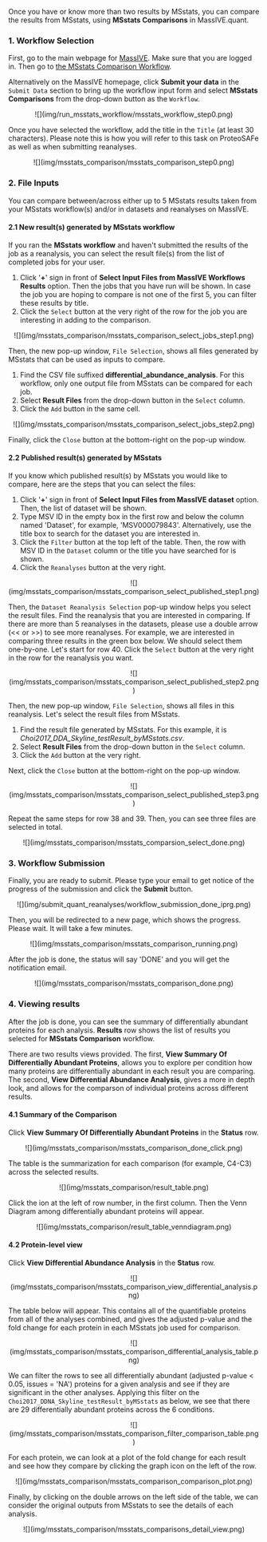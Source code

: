 
Once you have or know more than two results by MSstats, you can compare the results from MSstats, using **MSstats Comparisons** in MassIVE.quant.


### 1. Workflow Selection

First, go to the main webpage for [MassIVE](https://massive.ucsd.edu/ProteoSAFe/static/massive.jsp). Make sure that you are logged in.  Then go to [the MSstats Comparison Workflow](https://massive.ucsd.edu/ProteoSAFe/index.jsp?params=%7B%22workflow%22%3A%20%22MSSTATS_COMPARISONS%22%7D).

Alternatively on the MassIVE homepage, click **Submit your data** in the `Submit Data` section to bring up the workflow input form and select **MSstats Comparisons** from the drop-down button as the `Workflow`.

<center>
![](img/run_msstats_workflow/msstats_workflow_step0.png)
</center>

Once you have selected the workflow, add the title in the `Title` (at least 30 characters).  Please note this is how you will refer to this task on ProteoSAFe as well as when submitting reanalyses.

<center>
![](img/msstats_comparison/msstats_comparison_step0.png)
</center>

### 2. File Inputs

You can compare between/across either up to 5 MSstats results taken from your MSstats workflow(s) and/or in datasets and reanalyses on MassIVE.


#### 2.1 New result(s) generated by MSstats workflow

If you ran the **MSstats workflow** and haven't submitted the results of the job as a reanalysis, you can select the result file(s) from the list of completed jobs for your user.

1. Click '**+**' sign in front of **Select Input Files from MassIVE Workflows Results** option. Then the jobs that you have run will be shown. In case the job you are hoping to compare is not one of the first 5, you can filter these results by title.  
2. Click the `Select` button at the very right of the row for the job you are interesting in adding to the comparison.

<center>
![](img/msstats_comparison/msstats_comparison_select_jobs_step1.png)
</center>

Then, the new pop-up window, `File Selection`, shows all files generated by MSstats that can be used as inputs to compare.

1. Find the CSV file suffixed **differential_abundance_analysis**. For this workflow, only one output file from MSstats can be compared for each job.
2. Select **Result Files** from the drop-down button in the `Select` column.
3. Click the `Add` button in the same cell.

<center>
![](img/msstats_comparison/msstats_comparison_select_jobs_step2.png)
</center>

Finally, click the `Close` button at the bottom-right on the pop-up window. 


#### 2.2 Published result(s) generated by MSstats

If you know which published result(s) by MSstats you would like to compare, here are the steps that you can select the files:

1. Click '**+**' sign in front of **Select Input Files from MassIVE dataset** option. Then, the list of dataset will be shown.
2. Type MSV ID in the empty box in the first row and below the column named 'Dataset', for example, 'MSV000079843'.  Alternatively, use the title box to search for the dataset you are interested in.
3. Click the `Filter` button at the top left of the table. Then, the row with MSV ID in the `Dataset` column or the title you have searched for is shown.
4. Click the `Reanalyses` button at the very right.

<center>
![](img/msstats_comparison/msstats_comparison_select_published_step1.png)
</center>

Then, the `Dataset Reanalysis Selection` pop-up window helps you select the result files. Find the reanalysis that you are interested in comparing. If there are more than 5 reanalyses in the datasets, please use a double arrow (<< or >>) to see more reanalyses. For example, we are interested in comparing three results in the green box below. We should select them one-by-one. Let's start for row 40. Click the `Select` button at the very right in the row for the reanalysis you want.

<center>
![](img/msstats_comparison/msstats_comparison_select_published_step2.png)
</center>

Then, the new pop-up window, `File Selection`, shows all files in this reanalysis. Let's select the result files from MSstats.

1. Find the result file generated by MSstats. For this example, it is _Choi2017_DDA_Skyline_testResult_byMSstats.csv_. 
2. Select **Result Files** from the drop-down button in the `Select` column.
3. Click the `Add` button at the very right.

Next, click the `Close` button at the bottom-right on the pop-up window. 

<center>
![](img/msstats_comparison/msstats_comparison_select_published_step3.png)
</center>

Repeat the same steps for row 38 and 39. Then, you can see three files are selected in total.
<center>
![](img/msstats_comparison/msstats_comparsion_select_done.png)
</center>


### 3. Workflow Submission

Finally, you are ready to submit. Please type your email to get notice of the progress of the submission and click the **Submit** button.

<center>
![](img/submit_quant_reanalyses/workflow_submission_done_iprg.png)
</center>


Then, you will be redirected to a new page, which shows the progress. Please wait. It will take a few minutes. 

<center>
![](img/msstats_comparison/msstats_comparison_running.png)
</center>

After the job is done, the status will say 'DONE' and you will get the notification email.

<center>
![](img/msstats_comparison/msstats_comparison_done.png)
</center>


### 4. Viewing results

After the job is done, you can see the summary of differentially abundant proteins for each analysis.
**Results** row shows the list of results you selected for **MSstats Comparison** workflow.

There are two results views provided. The first, **View Summary Of Differentially Abundant Proteins**, allows you to explore per condition how many proteins are differentially abundant in each result you are comparing.  The second, **View Differential Abundance Analysis**, gives a more in depth look, and allows for the comparson of individual proteins across different results.

#### 4.1 Summary of the Comparison

Click **View Summary Of Differentially Abundant Proteins** in the **Status** row.

<center>
![](img/msstats_comparison/msstats_comparison_done_click.png)
</center>

The table is the summarization for each comparison (for example, C4-C3) across the selected results.

<center>
![](img/msstats_comparison/result_table.png)
</center>

Click the ion at the left of row number, in the first column. Then the Venn Diagram among differentially abundant proteins will appear.

<center>
![](img/msstats_comparison/result_table_venndiagram.png)
</center>

#### 4.2 Protein-level view

Click **View Differential Abundance Analysis** in the **Status** row.

<center>
![](img/msstats_comparison/msstats_comparison_view_differential_analysis.png)
</center>

The table below will appear.  This contains all of the quantifiable proteins from all of the analyses combined, and gives the adjusted p-value and the fold change for each protein in each MSstats job used for comparison.

<center>
![](img/msstats_comparison/msstats_comparison_differential_analysis_table.png)
</center>

We can filter the rows to see all differentially abundant (adjusted p-value < 0.05, issues = 'NA') proteins for a given analysis and see if they are significant in the other analyses.  Applying this filter on the ```Choi2017_DDNA_Skyline_testResult_byMSstats``` as below, we see that there are 29 differentially abundant proteins across the 6 conditions.

<center>
![](img/msstats_comparison/msstats_comparison_filter_comparison_table.png)
</center>

For each protein, we can look at a plot of the fold change for each result and see how they compare by clicking the graph icon on the left of the row.

<center>
![](img/msstats_comparison/msstats_comparison_comparison_plot.png)
</center>

Finally, by clicking on the double arrows on the left side of the table, we can consider the original outputs from MSstats to see the details of each analysis.

<center>
![](img/msstats_comparison/msstats_comparisons_detail_view.png)
</center>
